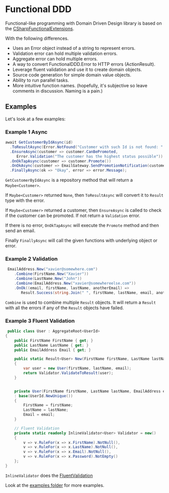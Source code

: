 # Functional DDD

Functional-like programming with Domain Driven Design library is based on the
[CSharpFunctionalExtensions](https://github.com/vkhorikov/CSharpFunctionalExtensions).

With the following differences.

- Uses an Error object instead of a string to represent errors.
- Validation error can hold multiple validation errors.
- Aggregate error can hold multiple errors.
- A way to convert FunctionalDDD.Error to HTTP errors (ActionResult).
- Leverage fluent validation and use it to create domain objects.
- Source code generation for simple domain value objects.
- Ability to run parallel tasks.
- More intuitive function names. (hopefully, it's subjective so leave comments in discussion. Naming is a pain.)

## Examples

Let's look at a few examples:

### Example 1 Async

 ```csharp
await GetCustomerByIdAsync(id)
   .ToResultAsync(Error.NotFound("Customer with such Id is not found: " + id))
   .EnsureAsync(customer => customer.CanBePromoted,
      Error.Validation("The customer has the highest status possible"))
   .OnOkTapAsync(customer => customer.Promote())
   .OnOkAsync(customer => EmailGateway.SendPromotionNotification(customer.Email))
   .FinallyAsync(ok => "Okay", error => error.Message);
 ```

`GetCustomerByIdAsync` is a repository method that will return a `Maybe<Customer>`.

If `Maybe<Customer>` returned `None`, then `ToResultAsync` will convert it to `Result` type with the error.

If `Maybe<Customer>` returned a customer, then `EnsureAsync` is called to check if the customer can be promoted.
 If not return a `Validation` error.

If there is no error, `OnOkTapAsync` will execute the `Promote` method and then send an email.

Finally `FinallyAsync` will call the given functions with underlying object or error.

### Example 2 Validation

```csharp
 EmailAddress.New("xavier@somewhere.com")
    .Combine(FirstName.New("Xavier"))
    .Combine(LastName.New("John"))
    .Combine(EmailAddress.New("xavier@somewhereelse.com"))
    .OnOk((email, firstName, lastName, anotherEmail) =>
       Result.Success(string.Join(" ", firstName, lastName, email, anotherEmail)));
 ```

 `Combine` is used to combine multiple `Result` objects. It will return a `Result` with all the errors if any of the `Result` objects have failed.

### Example 3 Fluent Validation

```csharp
 public class User : AggregateRoot<UserId>
{
    public FirstName FirstName { get; }
    public LastName LastName { get; }
    public EmailAddress Email { get; }

    public static Result<User> New(FirstName firstName, LastName lastName, EmailAddress email)
    {
        var user = new User(firstName, lastName, email);
        return Validator.ValidateToResult(user);
    }


    private User(FirstName firstName, LastName lastName, EmailAddress email)
    : base(UserId.NewUnique())
    {
        FirstName = firstName;
        LastName = lastName;
        Email = email;
    }

    // Fluent Validation
    private static readonly InlineValidator<User> Validator = new()
    {
        v => v.RuleFor(x => x.FirstName).NotNull(),
        v => v.RuleFor(x => x.LastName).NotNull(),
        v => v.RuleFor(x => x.Email).NotNull(),
        v => v.RuleFor(x => x.Password).NotEmpty()
    };
}
 ```

`InlineValidator` does the [FluentValidation](https://docs.fluentvalidation.net)

Look at the [examples folder](https://github.com/xavierjohn/FunctionalDDD/tree/main/Examples) for more examples.

